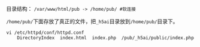 目录结构：
`/var/www/html/pub -> /home/pub/ #软连接`

`/home/pub/`下面存放了真正的文件，把`_h5ai`目录放到`/home/pub/`目录下。

```
vi /etc/httpd/conf/httpd.conf
    DirectoryIndex  index.html  index.php  /pub/_h5ai/public/index.php
```


